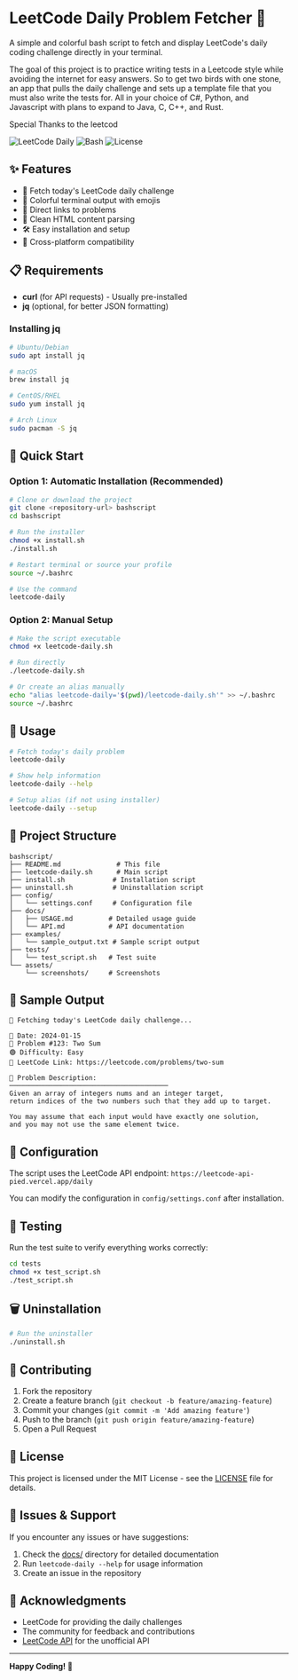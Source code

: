 # LeetCode Daily Problem Fetcher 🚀

A simple and colorful bash script to fetch and display LeetCode's daily coding challenge directly in your terminal.

The goal of this project is to practice writing tests in a Leetcode style while avoiding the internet for easy answers.
So to get two birds with one stone, an app that pulls the daily challenge and sets up a template file that you must also write the tests for. All in your choice of C#, Python, and Javascript with plans to expand to Java, C, C++, and Rust.

Special Thanks to the leetcod

![LeetCode Daily](https://img.shields.io/badge/LeetCode-Daily-orange?style=flat-square&logo=leetcode)
![Bash](https://img.shields.io/badge/Shell-Bash-green?style=flat-square&logo=gnu-bash)
![License](https://img.shields.io/badge/License-MIT-blue?style=flat-square)

## ✨ Features

- 🎯 Fetch today's LeetCode daily challenge
- 🎨 Colorful terminal output with emojis
- 🔗 Direct links to problems
- 📝 Clean HTML content parsing
- 🛠️ Easy installation and setup
- 📱 Cross-platform compatibility

## 📋 Requirements

- **curl** (for API requests) - Usually pre-installed
- **jq** (optional, for better JSON formatting)

### Installing jq

```bash
# Ubuntu/Debian
sudo apt install jq

# macOS
brew install jq

# CentOS/RHEL
sudo yum install jq

# Arch Linux
sudo pacman -S jq
```

## 🚀 Quick Start

### Option 1: Automatic Installation (Recommended)

```bash
# Clone or download the project
git clone <repository-url> bashscript
cd bashscript

# Run the installer
chmod +x install.sh
./install.sh

# Restart terminal or source your profile
source ~/.bashrc

# Use the command
leetcode-daily
```

### Option 2: Manual Setup

```bash
# Make the script executable
chmod +x leetcode-daily.sh

# Run directly
./leetcode-daily.sh

# Or create an alias manually
echo "alias leetcode-daily='$(pwd)/leetcode-daily.sh'" >> ~/.bashrc
source ~/.bashrc
```

## 📖 Usage

```bash
# Fetch today's daily problem
leetcode-daily

# Show help information
leetcode-daily --help

# Setup alias (if not using installer)
leetcode-daily --setup
```

## 📁 Project Structure

```
bashscript/
├── README.md              # This file
├── leetcode-daily.sh      # Main script
├── install.sh            # Installation script
├── uninstall.sh          # Uninstallation script
├── config/
│   └── settings.conf     # Configuration file
├── docs/
│   ├── USAGE.md         # Detailed usage guide
│   └── API.md           # API documentation
├── examples/
│   └── sample_output.txt # Sample script output
├── tests/
│   └── test_script.sh   # Test suite
└── assets/
    └── screenshots/     # Screenshots
```

## 🎨 Sample Output

```
🚀 Fetching today's LeetCode daily challenge...

📅 Date: 2024-01-15
🔢 Problem #123: Two Sum
🟢 Difficulty: Easy
🔗 LeetCode Link: https://leetcode.com/problems/two-sum

📝 Problem Description:
────────────────────────────────────────
Given an array of integers nums and an integer target, 
return indices of the two numbers such that they add up to target.

You may assume that each input would have exactly one solution, 
and you may not use the same element twice.
```

## 🔧 Configuration

The script uses the LeetCode API endpoint: `https://leetcode-api-pied.vercel.app/daily`

You can modify the configuration in `config/settings.conf` after installation.

## 🧪 Testing

Run the test suite to verify everything works correctly:

```bash
cd tests
chmod +x test_script.sh
./test_script.sh
```

## 🗑️ Uninstallation

```bash
# Run the uninstaller
./uninstall.sh
```

## 🤝 Contributing

1. Fork the repository
2. Create a feature branch (`git checkout -b feature/amazing-feature`)
3. Commit your changes (`git commit -m 'Add amazing feature'`)
4. Push to the branch (`git push origin feature/amazing-feature`)
5. Open a Pull Request

## 📝 License

This project is licensed under the MIT License - see the [LICENSE](LICENSE) file for details.

## 🐛 Issues & Support

If you encounter any issues or have suggestions:

1. Check the [docs/](docs/) directory for detailed documentation
2. Run `leetcode-daily --help` for usage information
3. Create an issue in the repository

## 🌟 Acknowledgments

- LeetCode for providing the daily challenges
- The community for feedback and contributions
- [LeetCode API](https://github.com/noworneverev/leetcode-api) for the unofficial API


---

**Happy Coding! 🎯**